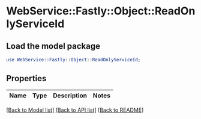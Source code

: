 # WebService::Fastly::Object::ReadOnlyServiceId

## Load the model package
```perl
use WebService::Fastly::Object::ReadOnlyServiceId;
```

## Properties
Name | Type | Description | Notes
------------ | ------------- | ------------- | -------------

[[Back to Model list]](../README.md#documentation-for-models) [[Back to API list]](../README.md#documentation-for-api-endpoints) [[Back to README]](../README.md)


